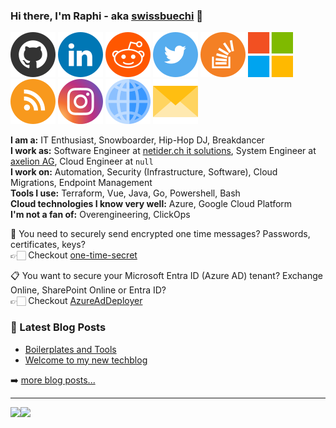 ### Hi there, I'm Raphi - aka [swissbuechi][website] 👋

[<img src=icons/github.svg>][github]
[<img src=icons/linkedin.svg>][linkedin]
[<img src=icons/reddit.svg>][reddit]
[<img src=icons/twitter.svg>][twitter]
[<img src=icons/stackoverflow.svg>][stackoverflow]
[<img src=icons/microsoft.svg>][microsoftlearn]
[<img src=icons/rss.svg>][rss]
[<img src=icons/instagram.svg>][instagram]
[<img src=icons/web.svg>][website]
[<img src=icons/email.svg>][email]

**I am a:** IT Enthusiast, Snowboarder, Hip-Hop DJ, Breakdancer<br>
**I work as:** Software Engineer at [netider.ch it solutions](https://netider.ch), System Engineer at [axelion AG](https://axelion.ch), Cloud Engineer at `null`<br>
**I work on:** Automation, Security (Infrastructure, Software), Cloud Migrations, Endpoint Management<br>
**Tools I use:** Terraform, Vue, Java, Go, Powershell, Bash<br>
**Cloud technologies I know very well:** Azure, Google Cloud Platform<br>
**I'm not a fan of:** Overengineering, ClickOps

🔐 You need to securely send encrypted one time messages? Passwords, certificates, keys? <br>
👉🏻 Checkout [one-time-secret](https://github.com/swissbuechi/one-time-secret)

📋 You want to secure your Microsoft Entra ID (Azure AD) tenant? Exchange Online, SharePoint Online or Entra ID? <br>
👉🏻 Checkout [AzureAdDeployer](https://github.com/swissbuechi/AzureAdDeployer)

### 📕 Latest Blog Posts

<!-- BLOG-POST-LIST:START -->
- [Boilerplates and Tools](https://swissbuechi.github.io/announcements/resources/)
- [Welcome to my new techblog](https://swissbuechi.github.io/announcements/welcome-to-my-techblog/)
<!-- BLOG-POST-LIST:END -->

➡️ [more blog posts...](https://swissbuechi.github.io)

---

<div>
  <img height="170" align="left" src="https://github-readme-stats.vercel.app/api?username=swissbuechi&count_private=true&include_all_commits=true" />
  <img src="https://github-readme-stats.vercel.app/api/top-langs/?username=swissbuechi&layout=compact" />
</div>


[website]: https://swissbuechi.github.io
[rss]: https://swissbuechi.github.io/feed.xml
[reddit]: https://www.reddit.com/user/swissbuechi
[stackoverflow]: https://stackoverflow.com/users/12172680/swissbuechi
[microsoftlearn]: https://techcommunity.microsoft.com/t5/user/viewprofilepage/user-id/1824419#profile
[linkedin]: https://ch.linkedin.com/in/swissbuechi?trk=public_profile_browsemap
[twitter]: https://twitter.com/swissbuechi
[email]: mailto:info@netider.ch
[github]: https://github.com/swissbuechi
[instagram]: https://instagram.com/fuu_12_
